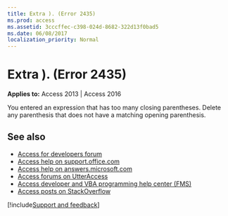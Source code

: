 ```yaml
---
title: Extra ). (Error 2435)
ms.prod: access
ms.assetid: 3cccffec-c398-024d-8682-322d13f0bad5
ms.date: 06/08/2017
localization_priority: Normal
---
```



# Extra ). (Error 2435)

  

**Applies to:** Access 2013 | Access 2016

You entered an expression that has too many closing parentheses. Delete any parenthesis that does not have a matching opening parenthesis.

## See also

- [Access for developers forum](https://social.msdn.microsoft.com/Forums/office/home?forum=accessdev)
- [Access help on support.office.com](https://support.office.com/search/results?query=Access)
- [Access help on answers.microsoft.com](https://answers.microsoft.com/)
- [Access forums on UtterAccess](https://www.utteraccess.com/forum/index.php?act=idx)
- [Access developer and VBA programming help center (FMS)](https://www.fmsinc.com/MicrosoftAccess/developer/)
- [Access posts on StackOverflow](https://stackoverflow.com/questions/tagged/ms-access)

[!include[Support and feedback](~/includes/feedback-boilerplate.md)]